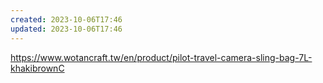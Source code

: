 ```yaml
---
created: 2023-10-06T17:46
updated: 2023-10-06T17:46
---
```

https://www.wotancraft.tw/en/product/pilot-travel-camera-sling-bag-7L-khakibrownC